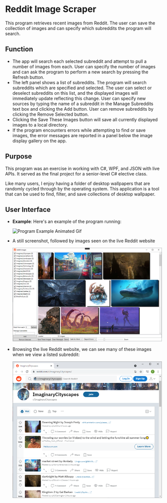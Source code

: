 # Reddit Image Scraper
This program retrieves recent images from Reddit. The user can save the collection of images and can specify which subreddits the program will search.
  
## Function

* The app will search each selected subreddit and attempt to pull a number of images from each. User can specify the number of images and can ask the program to perform a new search by pressing the Refresh button.
* The left panel shows a list of subreddits. The program will search subreddits which are specified and selected. The user can select or deselect subreddits on this list, and the displayed images will immediately update reflecting this change. User can specify new sources by typing the name of a subreddit in the Manage Subreddits text box and clicking the Add button. User can remove subreddits by clicking the Remove Selected button.
* Clicking the Save These Images button will save all currently displayed images to a local directory.
* If the program encounters errors while attempting to find or save images, the error messages are reported in a panel below the image display gallery on the app.

## Purpose

This program was an exercise in working with C#, WPF, and JSON with live APIs. It served as the final project for a senior-level C# elective class.

Like many users, I enjoy having a folder of desktop wallpapers that are randomly cycled through by the operating system. This application is a tool that can be used to find, filter, and save collections of desktop wallpaper.

## User Interface

- **Example**: Here's an example of the program running:

  ![Program Example Animated Gif](/doc/ActiveScraper.gif)
  
- A still screenshot, followed by images seen on the live Reddit website

  ![Program Example Image](/doc/redditapppic.png)
  
- Browsing the live Reddit website, we can see many of these images when we view a listed subreddit:

  ![Reddit website screenshot](/doc/livesubredditpic.png)
